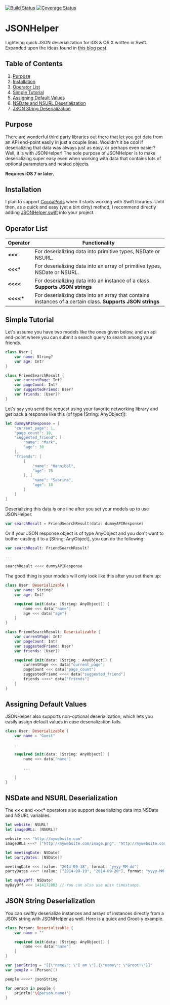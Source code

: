 [![Build Status](https://travis-ci.org/isair/JSONHelper.svg?branch=master)](https://travis-ci.org/isair/JSONHelper) [![Coverage Status](https://coveralls.io/repos/isair/JSONHelper/badge.png)](https://coveralls.io/r/isair/JSONHelper)

JSONHelper
==========

Lightning quick JSON deserialization for iOS &amp; OS X written in Swift. Expanded upon the ideas found in [this blog post](http://robots.thoughtbot.com/efficient-json-in-swift-with-functional-concepts-and-generics).

Table of Contents
--------------

1. [Purpose](#purpose)
2. [Installation](#installation)
3. [Operator List](#operator-list)
4. [Simple Tutorial](#simple-tutorial)
5. [Assigning Default Values](#assigning-default-values)
6. [NSDate and NSURL Deserialization](#nsdate-and-nsurl-deserialization)
7. [JSON String Deserialization](#json-string-deserialization)

Purpose
--------------

There are wonderful third party libraries out there that let you get data from an API end-point easily in just a couple lines. Wouldn't it be cool if deserializing that data was always just as easy, or perhaps even easier? Well, it is with JSONHelper! The sole purpose of JSONHelper is to make deserializing super easy even when working with data that contains lots of optional parameters and nested objects.

__Requires iOS 7 or later.__

Installation
--------------

I plan to support [CocoaPods](http://cocoapods.org) when it starts working with Swift libraries. Until then, as a quick and easy (yet a birt dirty) method, I recommend directly adding [JSONHelper.swift](https://raw.githubusercontent.com/isair/JSONHelper/master/JSONHelper/Pod%20Classes/JSONHelper.swift) into your project.

Operator List
--------------

| Operator  | Functionality                                                                                              |
| --------- | ---------------------------------------------------------------------------------------------------------- |
| __<<<__   | For deserializing data into primitive types, NSDate or NSURL.                                              |
| __<<<*__  | For deserializing data into an array of primitive types, NSDate or NSURL.                                  |
| __<<<<__  | For deserializing data into an instance of a class. __Supports JSON strings__                              |
| __<<<<*__ | For deserializing data into an array that contains instances of a certain class. __Supports JSON strings__ |

Simple Tutorial
--------------

Let's assume you have two models like the ones given below, and an api end-point where you can submit a search query to search among your friends.

```swift
class User {
    var name: String?
    var age: Int?
}
````

````swift
class FriendSearchResult {
    var currentPage: Int?
    var pageCount: Int?
    var suggestedFriend: User?
    var friends: [User]?
}
````

Let's say you send the request using your favorite networking library and get back a response like this (of type [String: AnyObject]):

````swift
let dummyAPIResponse = [
    "current_page": 1,
    "page_count": 10,
    "suggested_friend": [
        "name": "Mark",
        "age": 30
    ],
    "friends": [
        [
            "name": "Hannibal",
            "age": 76
        ], [
            "name": "Sabrina",
            "age": 18
        ]
    ]
]
````

Deserializing this data is one line after you set your models up to use JSONHelper.

````swift
var searchResult = FriendSearchResult(data: dummyAPIResponse)
````

Or if your JSON response object is of type AnyObject and you don't want to bother casting it to a [String: AnyObject], you can do the following:

````swift
var searchResult: FriendSearchResult?

...

searchResult <<<< dummyAPIResponse
````

The good thing is your models will only look like this after you set them up:

````swift
class User: Deserializable {
    var name: String?
    var age: Int?

    required init(data: [String: AnyObject]) {
        name <<< data["name"]
        age <<< data["age"]
    }
}
````

````swift
class FriendSearchResult: Deserializable {
    var currentPage: Int?
    var pageCount: Int?
    var suggestedFriend: User?
    var friends: [User]?

    required init(data: [String : AnyObject]) {
        currentPage <<< data["current_page"]
        pageCount <<< data["page_count"]
        suggestedFriend <<<< data["suggested_friend"]
        friends <<<<* data["friends"]
    }
}
````

Assigning Default Values
--------------

JSONHelper also supports non-optional deserialization, which lets you easily assign default values in case deserialization fails.

````swift
class User: Deserializable {
    var name = "Guest"

    ...

    required init(data: [String: AnyObject]) {
        name <<< data["name"]

        ...

    }
}
````

NSDate and NSURL Deserialization
--------------

The __<<<__ and __<<<*__ operators also support deserializing data into NSDate and NSURL variables.

````swift
let website: NSURL?
let imageURLs: [NSURL]?

website <<< "http://mywebsite.com"
imageURLs <<<* ["http://mywebsite.com/image.png", "http://mywebsite.com/anotherImage.png"]
````

````swift
let meetingDate: NSDate?
let partyDates: [NSDate]?

meetingDate <<< (value: "2014-09-18", format: "yyyy-MM-dd")
partyDates <<<* (value: ["2014-09-19", "2014-09-20"], format: "yyyy-MM-dd")

let myDayOff: NSDate?
myDayOff <<< 1414172803 // You can also use unix timestamps.
````

JSON String Deserialization
--------------

You can swiftly deserialize instances and arrays of instances directly from a JSON string with JSONHelper as well. Here is a quick and Groot-y example.

````swift
class Person: Deserializable {
    var name = ""

    required init(data: [String: AnyObject]) {
        name <<< data["name"]
    }
}

var jsonString = "[{\"name\": \"I am \"},{\"name\": \"Groot!\"}]"
var people = [Person]()

people <<<<* jsonString

for person in people {
    println("\(person.name)")
}
````
